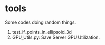 # tools
Some codes doing random things.

1. test_if_points_in_ellipsoid_3d
2. GPU_Utils.py: Save Server GPU Utilization.
